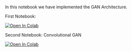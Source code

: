 In this notebook we have implemented the GAN Architecture.

First Notebook: 

[![Open In Colab](https://colab.research.google.com/assets/colab-badge.svg)](https://colab.research.google.com/drive/1ASR-aMQTZUvspN2zD0g_1FItvd6nhicH?usp=sharing)

Second Notebook: Convolutional GAN

[![Open In Colab](https://colab.research.google.com/assets/colab-badge.svg)](https://colab.research.google.com/drive/1rsjERtuEMPa1K8_ebPmGpxhERf99vO1P?usp=sharing)
